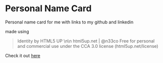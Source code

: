 # Personal Name Card

Personal name card for me with links to my github and linkedin

made using 

> 	Identity by HTML5 UP \n\n
>	html5up.net | @n33co
>	Free for personal and commercial use under the CCA 3.0 license (html5up.net/license)

Check it out [here](https://jstep21.github.io/name-card-page/)
